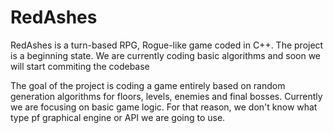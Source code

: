 # RedAshes
RedAshes is a turn-based RPG, Rogue-like game coded in C++.
The project is a beginning state. We are currently coding basic algorithms and soon we will start commiting the codebase

The goal of the project is coding a game entirely based on random generation algorithms for floors, levels, enemies and final bosses.
Currently we are focusing on basic game logic. For that reason, we don't know what type pf graphical engine or API we are going to use.